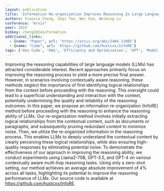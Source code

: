 ```yaml
---
layout: publication
title: 'Information Re-organization Improves Reasoning In Large Language Models'
authors: Xiaoxia Cheng, Zeqi Tan, Wei Xue, Weiming Lu
conference: "Arxiv"
year: 2024
bibkey: cheng2024information
additional_links:
  - {name: "Paper", url: 'https://arxiv.org/abs/2404.13985'}
  - {name: "Code", url: 'https://github.com/hustcxx/InfoRE'}
tags: ['Has Code', 'RAG', 'Efficiency and Optimization', 'GPT', 'Model Architecture', 'Pruning', 'Reinforcement Learning']
---
```

Improving the reasoning capabilities of large language models (LLMs) has
attracted considerable interest. Recent approaches primarily focus on improving
the reasoning process to yield a more precise final answer. However, in
scenarios involving contextually aware reasoning, these methods neglect the
importance of first identifying logical relationships from the context before
proceeding with the reasoning. This oversight could lead to a superficial
understanding and interaction with the context, potentially undermining the
quality and reliability of the reasoning outcomes. In this paper, we propose an
information re-organization (InfoRE) method before proceeding with the
reasoning to enhance the reasoning ability of LLMs. Our re-organization method
involves initially extracting logical relationships from the contextual
content, such as documents or paragraphs, and subsequently pruning redundant
content to minimize noise. Then, we utilize the re-organized information in the
reasoning process. This enables LLMs to deeply understand the contextual
content by clearly perceiving these logical relationships, while also ensuring
high-quality responses by eliminating potential noise. To demonstrate the
effectiveness of our approach in improving the reasoning ability, we conduct
experiments using Llama2-70B, GPT-3.5, and GPT-4 on various contextually aware
multi-hop reasoning tasks. Using only a zero-shot setting, our method achieves
an average absolute improvement of 4% across all tasks, highlighting its
potential to improve the reasoning performance of LLMs. Our source code is
available at https://github.com/hustcxx/InfoRE.

